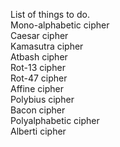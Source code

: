 List of things to do. </br>
Mono-alphabetic cipher </br>
Caesar cipher </br>
Kamasutra cipher </br>
Atbash cipher </br>
Rot-13 cipher </br>
Rot-47 cipher </br>
Affine cipher </br>
Polybius cipher </br>
Bacon cipher </br>
Polyalphabetic cipher </br>
Alberti cipher </br>
